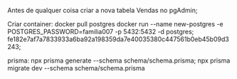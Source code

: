 Antes de qualquer coisa criar a nova tabela Vendas no pgAdmin;

Criar container:
    docker pull postgres
    docker run --name new-postgres -e POSTGRES_PASSWORD=familia007 -p 5432:5432 -d postgres;
    fe182e7af7a7833933a6ba92a198359da7e40035380c447561b0eb45b09d3243;

prisma: 
    npx prisma generate --schema schema/schema.prisma;
    npx prisma migrate dev --schema schema/schema.prisma

